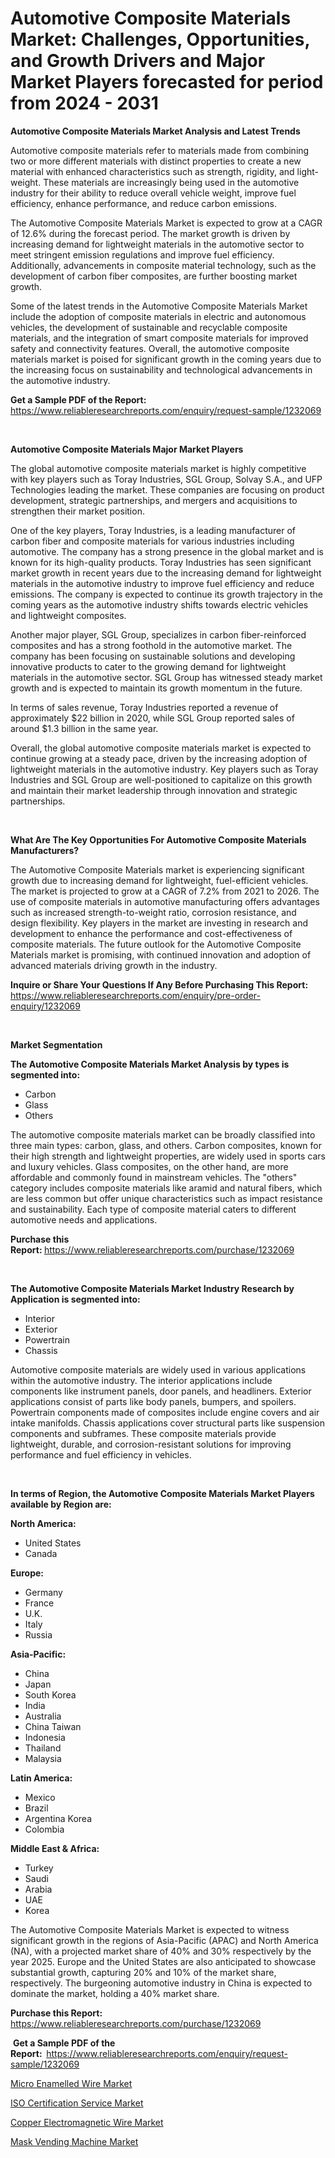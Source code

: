<p><h1>Automotive Composite Materials Market: Challenges, Opportunities, and Growth Drivers and Major Market Players forecasted for period from 2024 - 2031</h1></p><p><strong>Automotive Composite Materials Market Analysis and Latest Trends</strong></p>
<p><p>Automotive composite materials refer to materials made from combining two or more different materials with distinct properties to create a new material with enhanced characteristics such as strength, rigidity, and light-weight. These materials are increasingly being used in the automotive industry for their ability to reduce overall vehicle weight, improve fuel efficiency, enhance performance, and reduce carbon emissions.</p><p>The Automotive Composite Materials Market is expected to grow at a CAGR of 12.6% during the forecast period. The market growth is driven by increasing demand for lightweight materials in the automotive sector to meet stringent emission regulations and improve fuel efficiency. Additionally, advancements in composite material technology, such as the development of carbon fiber composites, are further boosting market growth.</p><p>Some of the latest trends in the Automotive Composite Materials Market include the adoption of composite materials in electric and autonomous vehicles, the development of sustainable and recyclable composite materials, and the integration of smart composite materials for improved safety and connectivity features. Overall, the automotive composite materials market is poised for significant growth in the coming years due to the increasing focus on sustainability and technological advancements in the automotive industry.</p></p>
<p><strong>Get a Sample PDF of the Report:&nbsp;</strong> <a href="https://www.reliableresearchreports.com/enquiry/request-sample/1232069">https://www.reliableresearchreports.com/enquiry/request-sample/1232069</a></p>
<p>&nbsp;</p>
<p><strong>Automotive Composite Materials Major Market Players</strong></p>
<p><p>The global automotive composite materials market is highly competitive with key players such as Toray Industries, SGL Group, Solvay S.A., and UFP Technologies leading the market. These companies are focusing on product development, strategic partnerships, and mergers and acquisitions to strengthen their market position.</p><p>One of the key players, Toray Industries, is a leading manufacturer of carbon fiber and composite materials for various industries including automotive. The company has a strong presence in the global market and is known for its high-quality products. Toray Industries has seen significant market growth in recent years due to the increasing demand for lightweight materials in the automotive industry to improve fuel efficiency and reduce emissions. The company is expected to continue its growth trajectory in the coming years as the automotive industry shifts towards electric vehicles and lightweight composites.</p><p>Another major player, SGL Group, specializes in carbon fiber-reinforced composites and has a strong foothold in the automotive market. The company has been focusing on sustainable solutions and developing innovative products to cater to the growing demand for lightweight materials in the automotive sector. SGL Group has witnessed steady market growth and is expected to maintain its growth momentum in the future.</p><p>In terms of sales revenue, Toray Industries reported a revenue of approximately $22 billion in 2020, while SGL Group reported sales of around $1.3 billion in the same year.</p><p>Overall, the global automotive composite materials market is expected to continue growing at a steady pace, driven by the increasing adoption of lightweight materials in the automotive industry. Key players such as Toray Industries and SGL Group are well-positioned to capitalize on this growth and maintain their market leadership through innovation and strategic partnerships.</p></p>
<p>&nbsp;</p>
<p><strong>What Are The Key Opportunities For Automotive Composite Materials Manufacturers?</strong></p>
<p><p>The Automotive Composite Materials market is experiencing significant growth due to increasing demand for lightweight, fuel-efficient vehicles. The market is projected to grow at a CAGR of 7.2% from 2021 to 2026. The use of composite materials in automotive manufacturing offers advantages such as increased strength-to-weight ratio, corrosion resistance, and design flexibility. Key players in the market are investing in research and development to enhance the performance and cost-effectiveness of composite materials. The future outlook for the Automotive Composite Materials market is promising, with continued innovation and adoption of advanced materials driving growth in the industry.</p></p>
<p><strong>Inquire or Share Your Questions If Any Before Purchasing This Report:</strong> <a href="https://www.reliableresearchreports.com/enquiry/pre-order-enquiry/1232069">https://www.reliableresearchreports.com/enquiry/pre-order-enquiry/1232069</a></p>
<p>&nbsp;</p>
<p><strong>Market Segmentation</strong></p>
<p><strong>The Automotive Composite Materials Market Analysis by types is segmented into:</strong></p>
<p><ul><li>Carbon</li><li>Glass</li><li>Others</li></ul></p>
<p><p>The automotive composite materials market can be broadly classified into three main types: carbon, glass, and others. Carbon composites, known for their high strength and lightweight properties, are widely used in sports cars and luxury vehicles. Glass composites, on the other hand, are more affordable and commonly found in mainstream vehicles. The "others" category includes composite materials like aramid and natural fibers, which are less common but offer unique characteristics such as impact resistance and sustainability. Each type of composite material caters to different automotive needs and applications.</p></p>
<p><strong>Purchase this Report:&nbsp;</strong><a href="https://www.reliableresearchreports.com/purchase/1232069">https://www.reliableresearchreports.com/purchase/1232069</a></p>
<p>&nbsp;</p>
<p><strong>The Automotive Composite Materials Market Industry Research by Application is segmented into:</strong></p>
<p><ul><li>Interior</li><li>Exterior</li><li>Powertrain</li><li>Chassis</li></ul></p>
<p><p>Automotive composite materials are widely used in various applications within the automotive industry. The interior applications include components like instrument panels, door panels, and headliners. Exterior applications consist of parts like body panels, bumpers, and spoilers. Powertrain components made of composites include engine covers and air intake manifolds. Chassis applications cover structural parts like suspension components and subframes. These composite materials provide lightweight, durable, and corrosion-resistant solutions for improving performance and fuel efficiency in vehicles.</p></p>
<p>&nbsp;</p>
<p><strong>In terms of Region, the Automotive Composite Materials Market Players available by Region are:</strong></p>
<p>
    <p> <strong> North America: </strong>
        <ul>
            <li>United States</li>
            <li>Canada</li>
        </ul>
        </p> 
    <p> <strong> Europe: </strong>
        <ul>
            <li>Germany</li>
            <li>France</li>
            <li>U.K.</li>
            <li>Italy</li>
            <li>Russia</li>
        </ul>
        </p> 
    <p> <strong> Asia-Pacific: </strong>
        <ul>
            <li>China</li>
            <li>Japan</li>
            <li>South Korea</li>
            <li>India</li>
            <li>Australia</li>
            <li>China Taiwan</li>
            <li>Indonesia</li>
            <li>Thailand</li>
            <li>Malaysia</li>
        </ul>
        </p> 
    <p> <strong> Latin America: </strong>
        <ul>
            <li>Mexico</li>
            <li>Brazil</li>
            <li>Argentina Korea</li>
            <li>Colombia</li>
        </ul>
        </p> 
    <p> <strong> Middle East & Africa: </strong>
        <ul>
            <li>Turkey</li>
            <li>Saudi</li>
            <li>Arabia</li>
            <li>UAE</li>
            <li>Korea</li>
        </ul>
    </p>
    </p>
<p><p>The Automotive Composite Materials Market is expected to witness significant growth in the regions of Asia-Pacific (APAC) and North America (NA), with a projected market share of 40% and 30% respectively by the year 2025. Europe and the United States are also anticipated to showcase substantial growth, capturing 20% and 10% of the market share, respectively. The burgeoning automotive industry in China is expected to dominate the market, holding a 40% market share.</p></p>
<p><strong>Purchase this Report: </strong><a href="https://www.reliableresearchreports.com/purchase/1232069">https://www.reliableresearchreports.com/purchase/1232069</a></p>
<p>&nbsp;<strong>Get a Sample PDF of the Report:&nbsp;&nbsp;</strong><a href="https://www.reliableresearchreports.com/enquiry/request-sample/1232069">https://www.reliableresearchreports.com/enquiry/request-sample/1232069</a></p>
<p><strong></strong></p>
<p><p><a href="https://view.publitas.com/reportprime-1/micro-enamelled-wire-market-analysis-examines-its-scope-on-growth-opportunities-and-forecasted-trends-spanning-from-2023-to-2030/">Micro Enamelled Wire Market</a></p><p><a href="https://five-trouble-98a.notion.site/ISO-Certification-Service-Market-Size-Evaluating-its-Market-Trends-Growth-and-Projections-2024--658bddb1cffc403dac5a6b33d50a3fa7">ISO Certification Service Market</a></p><p><a href="https://view.publitas.com/reportprime-1/global-copper-electromagnetic-wire-market-by-types-applications-and-major-players-with-regional-growth-rate-analysis-and-development-situation-from-2023-to-2030/">Copper Electromagnetic Wire Market</a></p><p><a href="https://view.publitas.com/reportprime-1/mask-vending-machine-market-a-comprehensive-report-of-its-market-share-growth-trends-2023-2030/">Mask Vending Machine Market</a></p></p>